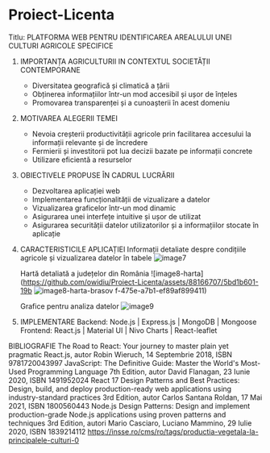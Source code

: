 # Proiect-Licenta

Titlu: PLATFORMA WEB PENTRU IDENTIFICAREA AREALULUI UNEI CULTURI AGRICOLE SPECIFICE

1. IMPORTANȚA AGRICULTURII IN CONTEXTUL SOCIETĂȚII CONTEMPORANE
    * Diversitatea geografică și climatică a țării
    * Obținerea informațiilor într-un mod accesibil și ușor de înțeles
    * Promovarea transparenței și a cunoașterii în acest domeniu

2. MOTIVAREA ALEGERII TEMEI
    * Nevoia creșterii productivității agricole prin facilitarea accesului la informații relevante și de încredere
    * Fermierii și investitorii pot lua decizii bazate pe informații concrete
    * Utilizare eficientă a resurselor

3. OBIECTIVELE PROPUSE ÎN CADRUL LUCRĂRII
    * Dezvoltarea aplicației web 
    * Implementarea funcționalității de vizualizare a datelor
    * Vizualizarea graficelor într-un mod dinamic
    * Asigurarea unei interfețe intuitive și ușor de utilizat
    * Asigurarea securității datelor utilizatorilor și a informațiilor stocate în aplicație
  
4. CARACTERISTICILE APLICAȚIEI
    Informații detaliate despre condițiile agricole și vizualizarea datelor în tabele
![image7](https://github.com/owidiu/Proiect-Licenta/assets/88166707/168b57fc-43c0-4846-882a-961369a3cd0e)

    Hartă detaliată a județelor din România
![image8-harta](https://github.com/owidiu/Proiect-Licenta/assets/88166707/5bd1b601-19b
![image8-harta-brasov](https://github.com/owidiu/Proiect-Licenta/assets/88166707/7c28f1ff-3544-4074-8fef-d437e752fc52)
f-475e-a7b1-ef89af899411)


    Grafice pentru analiza datelor
![image9](https://github.com/owidiu/Proiect-Licenta/assets/88166707/e99e1477-7946-414b-b914-43ba588adf8c)

5. IMPLEMENTARE
   Backend: Node.js | Express.js |  MongoDB | Mongoose
   Frontend: React.js | Material UI | Nivo Charts | React-leaflet

BIBLIOGRAFIE
The Road to React: Your journey to master plain yet pragmatic React.js, autor Robin Wieruch, 14 Septembrie 2018, ISBN 9781720043997
JavaScript: The Definitive Guide: Master the World's Most-Used Programming Language 7th Edition, autor David Flanagan, 23 Iunie 2020, ISBN 1491952024
React 17 Design Patterns and Best Practices: Design, build, and deploy production-ready web applications using industry-standard practices 3rd Edition, autor Carlos Santana Roldan, 17 Mai 2021, ISBN 1800560443
Node.js Design Patterns: Design and implement production-grade Node.js applications using proven patterns and techniques 3rd Edition, autori Mario Casciaro, Luciano Mammino, 29 Iulie 2020, ISBN 1839214112
https://insse.ro/cms/ro/tags/productia-vegetala-la-principalele-culturi-0
